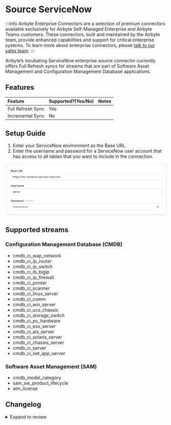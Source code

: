 # Source ServiceNow

:::info
Airbyte Enterprise Connectors are a selection of premium connectors available exclusively for Airbyte Self-Managed Enterprise and Airbyte Teams customers. These connectors, built and maintained by the Airbyte team, provide enhanced capabilities and support for critical enterprise systems. To learn more about enterprise connectors, please [talk to our sales team](https://airbyte.com/company/talk-to-sales).
:::

Airbyte’s incubating ServiceNow enterprise source connector currently offers Full Refresh syncs for streams that are part of Software Asset Management and Configuration Management Database applications.

## Features

| Feature           | Supported?\(Yes/No\) | Notes |
| :---------------- | :------------------- | :---- |
| Full Refresh Sync | Yes                  |       |
| Incremental Sync  | No                   |       |

## Setup Guide

1. Enter your ServiceNow environment as the Base URL.
2. Enter the username and password for a ServiceNow user account that has access to all tables that you want to include in the connection.

![ServiceNow Connector setup with credentials](https://raw.githubusercontent.com/airbytehq/airbyte/refs/heads/master/docs/enterprise-setup/assets/enterprise-connectors/service-now-setup.png)

## Supported streams

### Configuration Management Database (CMDB)

- cmdb_ci_wap_network
- cmdb_ci_ip_router
- cmdb_ci_ip_switch
- cmdb_ci_lb_bigip
- cmdb_ci_ip_firewall
- cmdb_ci_printer
- cmdb_ci_scanner
- cmdb_ci_linux_server
- cmdb_ci_comm
- cmdb_ci_win_server
- cmdb_ci_ucs_chassis
- cmdb_ci_storage_switch
- cmdb_ci_pc_hardware
- cmdb_ci_esx_server
- cmdb_ci_aix_server
- cmdb_ci_solaris_server
- cmdb_ci_chassis_server
- cmdb_ci_server
- cmdb_ci_net_app_server

### Software Asset Management (SAM)

- cmdb_model_category
- sam_sw_product_lifecycle
- alm_license

## Changelog

<details>
  <summary>Expand to review</summary>

The connector is still incubating; this section exists to satisfy Airbyte's QA checks.

- 0.1.0

</details>

